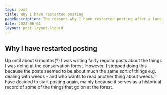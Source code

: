 ```yaml
---
tags: post
title: Why I have restarted posting
pageDescription: The reasons why I have restarted posting after a long break.
date: 2023-06-01
layout: post-layout.liquid
---
```


## Why I have restarted posting

Up until about 6 months(?) I was writing fairly regular posts about the things I was doing at the conservation forest. However, I stopped doing this because the posts seemed to be about much the same sort of things e.g. dealing with weeds - and who wants to read another thing about weeds. I have decided to start posting again, mainly because it serves as a historical record of some of the things that go on at the forest.


